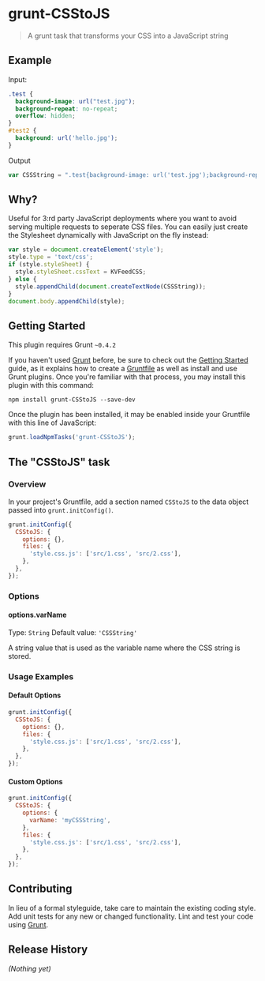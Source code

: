 # grunt-CSStoJS

> A grunt task that transforms your CSS into a JavaScript string

## Example

Input:
```css
.test {
  background-image: url("test.jpg");
  background-repeat: no-repeat;
  overflow: hidden;
}
#test2 {
  background: url('hello.jpg');
}
```

Output
```js
var CSSString = ".test{background-image: url('test.jpg');background-repeat:no-repeat;overflow:hidden;}#test2{background:url('hello.jpg');}"
```

## Why?

Useful for 3:rd party JavaScript deployments where you want to avoid serving multiple requests to seperate CSS files. You can easily just create the Stylesheet dynamically with JavaScript on the fly instead:

```js
var style = document.createElement('style');
style.type = 'text/css';
if (style.styleSheet) {
  style.styleSheet.cssText = KVFeedCSS;
} else {
  style.appendChild(document.createTextNode(CSSString));
}
document.body.appendChild(style);
```


## Getting Started
This plugin requires Grunt `~0.4.2`

If you haven't used [Grunt](http://gruntjs.com/) before, be sure to check out the [Getting Started](http://gruntjs.com/getting-started) guide, as it explains how to create a [Gruntfile](http://gruntjs.com/sample-gruntfile) as well as install and use Grunt plugins. Once you're familiar with that process, you may install this plugin with this command:

```shell
npm install grunt-CSStoJS --save-dev
```

Once the plugin has been installed, it may be enabled inside your Gruntfile with this line of JavaScript:

```js
grunt.loadNpmTasks('grunt-CSStoJS');
```

## The "CSStoJS" task

### Overview
In your project's Gruntfile, add a section named `CSStoJS` to the data object passed into `grunt.initConfig()`.

```js
grunt.initConfig({
  CSStoJS: {
    options: {},
    files: {
      'style.css.js': ['src/1.css', 'src/2.css'],
    },
  },
});
```

### Options

#### options.varName
Type: `String`
Default value: `'CSSString'`

A string value that is used as the variable name where the CSS string is stored.

### Usage Examples

#### Default Options

```js
grunt.initConfig({
  CSStoJS: {
    options: {},
    files: {
      'style.css.js': ['src/1.css', 'src/2.css'],
    },
  },
});
```

#### Custom Options

```js
grunt.initConfig({
  CSStoJS: {
    options: {
      varName: 'myCSSString',
    },
    files: {
      'style.css.js': ['src/1.css', 'src/2.css'],
    },
  },
});
```

## Contributing
In lieu of a formal styleguide, take care to maintain the existing coding style. Add unit tests for any new or changed functionality. Lint and test your code using [Grunt](http://gruntjs.com/).

## Release History
_(Nothing yet)_
